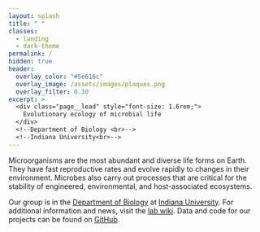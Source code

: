 ```yaml
---
layout: splash
title: " "
classes:
  - landing
  - dark-theme
permalink: /
hidden: true
header:
  overlay_color: "#5e616c"
  overlay_image: /assets/images/plaques.png
  overlay_filter: 0.30
excerpt: >
  <div class="page__lead" style="font-size: 1.6rem;">
    Evolutionary ecology of microbial life
  </div>
  <!--Department of Biology <br>-->
  <!--Indiana University<br>-->
---
```


Microorganisms are the most abundant and diverse life forms on Earth. They have fast reproductive rates and evolve rapidly to changes in their environment. Microbes also carry out processes that are critical for the stability of engineered, environmental, and host-associated ecosystems. 

Our group is in the [Department of Biology](https://biology.indiana.edu/) at [Indiana University](https://www.indiana.edu/). For additional information and news, visit the [lab wiki](https://lennon.lab.iu.edu/). Data and code for our projects can be found on [GitHub](https://github.com/LennonLab).

